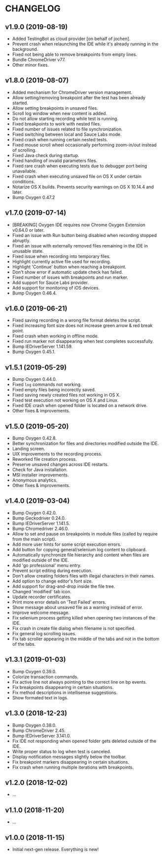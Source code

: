 # CHANGELOG

## v1.9.0 (2019-08-19)
* Added TestingBot as cloud provider [on behalf of jochen].
* Prevent crash when relaunching the IDE while it's already running in the background.
* Fixed not being able to remove breakpoints from empty lines.
* Bundle ChromeDriver v77.
* Other minor fixes.

## v1.8.0 (2019-08-07)
* Added mechanism for ChromeDriver version management.
* Allow setting/removing breakpoint after the test has been already started.
* Allow setting breakpoints in unsaved files.
* Scroll log window when new content is added.
* Do not allow starting recording while test is running.
* Fixed breakpoints to work with nested files.
* Fixed number of issues related to file synchronization.
* Fixed switching between local and Sauce Labs mode.
* Fixed crash when running certain nested tests.
* Fixed mouse scroll wheel occasionally performing zoom-in/out instead of scrolling.
* Fixed Java check during startup.
* Fixed handling of invalid parameters files.
* Fixed rare crash when executing tests due to debugger port being unavailable.
* Fixed crash when executing unsaved file on OS X under certain conditions.
* Notarize OS X builds. Prevents security warnings on OS X 10.14.4 and later.
* Bump Oxygen 0.47.2

## v1.7.0 (2019-07-14)
* [BREAKING] Oxygen IDE requires now Chrome Oxygen Extension v0.64.0 or later.
* Fixed an issue with Run button being disabled when recording stopped abruptly.
* Fixed an issue with externally removed files remaining in the IDE in unusable state.
* Fixed issue when recording into temporary files.
* Highlight currently active file used for recording.
* Highlight 'Continue' button when reaching a breakpoint.
* Don't show error if automatic update check has failed.
* Fixed number of issues with breakpoints and run marker.
* Add support for Sauce Labs provider.
* Add support for monitoring of iOS devices.
* Bump Oxygen 0.46.4.

## v1.6.0 (2019-06-21)
* Fixed saving recording in a wrong file format deletes the script.
* Fixed increasing font size does not increase green arrow & red break point.
* Fixed crash when working in offline mode.
* Fixed run marker not disappearing when test completes successfully.
* Bump IEDriverServer 1.141.59.
* Bump Oxygen 0.45.1.

## v1.5.1 (2019-05-29)
* Bump Oxygen 0.44.0.
* Fixed `log` commands not working.
* Fixed empty files being incorectly saved.
* Fixed saving newly created files not working in OS X.
* Fixed test execution not working on OS X and Linux.
* Fixed IDE crash when opened folder is located on a network drive.
* Other fixes & improvements.

## v1.5.0 (2019-05-20)
* Bump Oxygen 0.42.8.
* Better synchronization for files and directories modified outside the IDE.
* Landing screen.
* UIX improvements to the recording process.
* Reworked file creation process.
* Preserve unsaved changes across IDE restarts.
* Check for Java installation.
* MSI installer improvements.
* Anonymous analytics.
* Other fixes & improvements.

## v1.4.0 (2019-03-04)
* Bump Oxygen 0.42.0.
* Bump Geckodriver 0.24.0.
* Bump IEDriverServer 1.141.5.
* Bump Chromedriver 2.46.0.
* Allow to set and pause on breakpoints in module files (called by require from the main script).
* Add more user hints for some script execution errors.
* Add button for copying general/selenium log content to clipboard.
* Automatically synchronize file hierarchy and content when files are modified outside of the IDE.
* Add 'go professional' menu entry.
* Prevent script editing during execution.
* Don't allow creating folders files with illegal characters in their names.
* Add option to change editor's font size.
* Add support for drag-and-drop inside the file tree.
* Changed 'modified' tab icon.
* Update recorder certificates.
* Print more error details on 'Test Failed' errors.
* Show message about unsaved file as a warning instead of error.
* Improve welcome message.
* Fix selenium process getting killed when opening two instances of the IDE.
* Fix crash in create file dialog when filename is not specified.
* Fix general log scrolling issues.
* Fix tab scroller appearing in the middle of the tabs and not in the bottom of the tabs.

## v1.3.1 (2019-01-03)
* Bump Oxygen 0.39.0.
* Colorize transaction commands.
* Fix active line not always pointing to the correct line on bp events.
* Fix breakpoints disappearing in certain situations.
* Fix method descriptions in intellisense suggestions.
* Show formated text in logs.

## v1.3.0 (2018-12-23)
* Bump Oxygen 0.38.0.
* Bump ChromeDriver 2.45.
* Bump IEDriverServer 3.141.0.
* Fix IDE not responding when opened folder gets deleted outside of the IDE.
* Write proper status to log when test is canceled.
* Display notification messages slightly below the toolbar.
* Fix breakpoint markers disappearing in certain situations.
* Fix crash when running multiple iterations with breakpoints.

## v1.2.0 (2018-12-02)
* ...

## v1.1.0 (2018-11-20)
* ...

## v1.0.0 (2018-11-15)
* Initial next-gen release. Everything is new!
